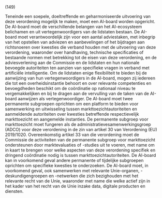 (149)

Teneinde een soepele, doeltreffende en geharmoniseerde uitvoering van deze verordening mogelijk te maken, moet een AI-board worden opgericht. De AI-board moet de verschillende belangen van het AI-ecosysteem belichamen en uit vertegenwoordigers van de lidstaten bestaan. De AI-board moet verantwoordelijk zijn voor een aantal adviestaken, met inbegrip van het opstellen van adviezen en aanbevelingen of het bijdragen aan richtsnoeren over kwesties die verband houden met de uitvoering van deze verordening, waaronder over handhaving, technische specificaties of bestaande normen met betrekking tot de eisen van deze verordening, en de adviesverlening aan de Commissie en de lidstaten en hun nationale bevoegde autoriteiten ten aanzien van specifieke vragen in verband met artificiële intelligentie. Om de lidstaten enige flexibiliteit te bieden bij de aanwijzing van hun vertegenwoordigers in de AI-board, mogen zij iedereen die tot een overheidsinstantie behoort en over relevante competenties en bevoegdheden beschikt om de coördinatie op nationaal niveau te vergemakkelijken en bij te dragen aan de vervulling van de taken van de AI-board aanwijzen als vertegenwoordiger. De AI-board moet twee permanente subgroepen oprichten om een platform te bieden voor samenwerking en uitwisseling tussen markttoezichtautoriteiten en aanmeldende autoriteiten over kwesties betreffende respectievelijk markttoezicht en aangemelde instanties. De permanente subgroep voor markttoezicht moet fungeren als de administratievesamenwerkingsgroep (ADCO) voor deze verordening in de zin van artikel 30 van Verordening (EU) 2019/1020. Overeenkomstig artikel 33 van die verordening moet de Commissie de activiteiten van de permanente subgroep voor markttoezicht ondersteunen door marktevaluaties of -studies uit te voeren, met name om in kaart te brengen voor welke aspecten van deze verordening specifiek en dringend coördinatie nodig is tussen markttoezichtautoriteiten. De AI-board kan in voorkomend geval andere permanente of tijdelijke subgroepen oprichten om specifieke kwesties te onderzoeken. De AI-board moet, in voorkomend geval, ook samenwerken met relevante Unie-organen, -deskundigengroepen en -netwerken die zich bezighouden met het relevante recht van de Unie, waaronder met name die welke actief zijn in het kader van het recht van de Unie inzake data, digitale producten en diensten.
